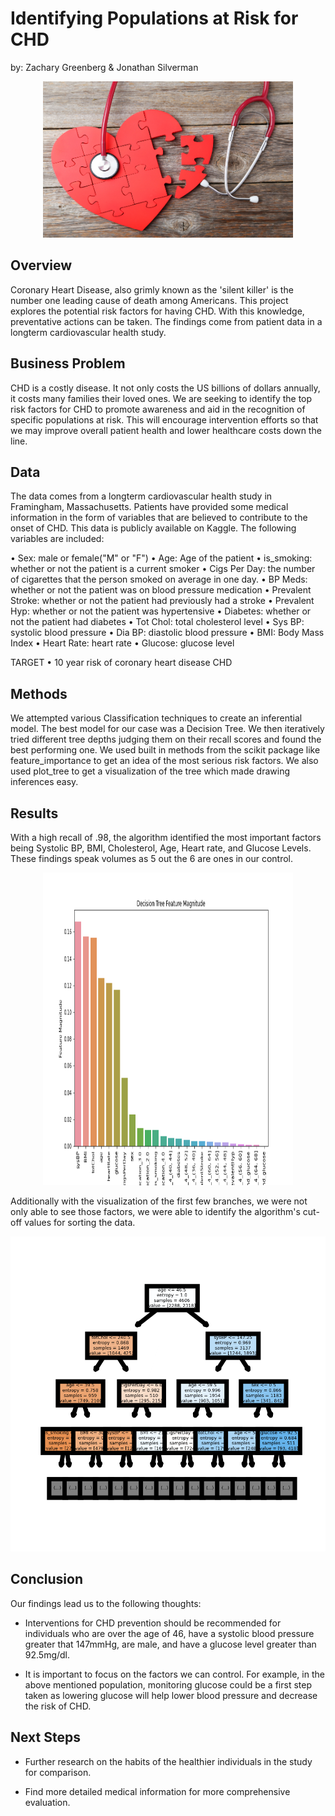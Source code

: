 # Identifying Populations at Risk for CHD
by: Zachary Greenberg & Jonathan Silverman

<p align="center"><img src="https://github.com/zachagreenberg/Cardiovascular_Disease/blob/main/Images/Readme_Cover.jpg" width="400" height="250" /></p>

## Overview

Coronary Heart Disease, also grimly known as the 'silent killer' is the number one leading cause of death among Americans. This project explores the potential risk factors for having CHD. With this knowledge, preventative actions can be taken. The findings come from patient data in a longterm cardiovascular health study. 

## Business Problem

CHD is a costly disease. It not only costs the US billions of dollars annually, it costs many families their loved ones. We are seeking to identify the top risk factors for CHD to promote awareness and aid in the recognition of specific populations at risk. This will encourage intervention efforts so that we may improve overall patient health and lower healthcare costs down the line. 

## Data

The data comes from a longterm cardiovascular health study in Framingham, Massachusetts. Patients have provided some medical information in the form of variables that are believed to contribute to the onset of CHD. This data is publicly available on Kaggle. The following variables are included:

• Sex: male or female("M" or "F")
• Age: Age of the patient
• is_smoking: whether or not the patient is a current smoker
• Cigs Per Day: the number of cigarettes that the person smoked on average in one day.
• BP Meds: whether or not the patient was on blood pressure medication 
• Prevalent Stroke: whether or not the patient had previously had a stroke 
• Prevalent Hyp: whether or not the patient was hypertensive 
• Diabetes: whether or not the patient had diabetes 
• Tot Chol: total cholesterol level 
• Sys BP: systolic blood pressure 
• Dia BP: diastolic blood pressure 
• BMI: Body Mass Index
• Heart Rate: heart rate
• Glucose: glucose level

TARGET
• 10 year risk of coronary heart disease CHD

## Methods

We attempted various Classification techniques to create an inferential model. The best model for our case was a Decision Tree. We then iteratively tried different tree depths judging them on their recall scores and found the best performing one. We used built in methods from the scikit package like feature_importance to get an idea of the most serious risk factors.  We also used plot_tree to get a visualization of the tree which made drawing inferences easy.  

## Results
With a high recall of .98, the algorithm identified the most important factors being Systolic BP, BMI, Cholesterol, Age, Heart rate, and Glucose Levels. These findings speak volumes as 5 out the 6 are ones in our control. 

<p align="center"><img src="https://github.com/zachagreenberg/Cardiovascular_Disease/blob/main/Images/DecTree17Magnitude.png" width="400" height="500" /></p>

Additionally with the visualization of the first few branches, we were not only able to see those factors, we were able to identify the algorithm's cut-off values for sorting the data.

![dtree.png](https://github.com/zachagreenberg/Cardiovascular_Disease/blob/main/Images/dtree17.png)


## Conclusion

Our findings lead us to the following thoughts:

- Interventions for CHD prevention should be recommended for individuals who are over the age of 46, have a systolic blood pressure greater that 147mmHg, are male, and have a glucose level greater than 92.5mg/dl. 

- It is important to focus on the factors we can control. For example, in the above mentioned population,  monitoring glucose could be a first step taken as lowering glucose will help lower blood pressure and decrease the risk of CHD.

## Next Steps

- Further research on the habits of the healthier individuals in the study for comparison.

- Find more detailed medical information for more comprehensive evaluation.


